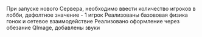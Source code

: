 При запуске нового Сервера, необходимо ввести количество игроков в лобби, дефолтное значение - 1 игрок
Реализованы базововая физика гонок и сетевое взаимодействие
Реализовано оформление через обезание QImage, добавлены звуки 
